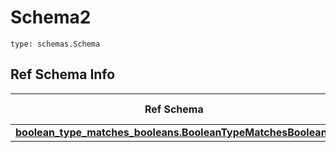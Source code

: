 # Schema2
```
type: schemas.Schema
```

## Ref Schema Info
Ref Schema | Input Type | Output Type
---------- | ---------- | -----------
[**boolean_type_matches_booleans.BooleanTypeMatchesBooleans**](../../../../../../../../../components/schema/boolean_type_matches_booleans.md) | bool | bool
